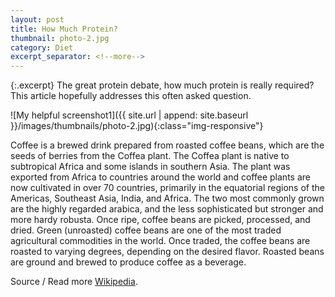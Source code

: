 ```yaml
---
layout: post
title: How Much Protein?
thumbnail: photo-2.jpg
category: Diet
excerpt_separator: <!--more-->
---
```



{:.excerpt}
The great protein debate, how much protein is really required? This article hopefully addresses this often asked question.

<!--more-->

![My helpful screenshot1]({{ site.url | append: site.baseurl }}/images/thumbnails/photo-2.jpg){:class="img-responsive"}

Coffee is a brewed drink prepared from roasted coffee beans, which are the seeds of berries from the Coffea plant. The Coffea plant is native to subtropical Africa and some islands in southern Asia. The plant was exported from Africa to countries around the world and coffee plants are now cultivated in over 70 countries, primarily in the equatorial regions of the Americas, Southeast Asia, India, and Africa. The two most commonly grown are the highly regarded arabica, and the less sophisticated but stronger and more hardy robusta. Once ripe, coffee beans are picked, processed, and dried. Green (unroasted) coffee beans are one of the most traded agricultural commodities in the world. Once traded, the coffee beans are roasted to varying degrees, depending on the desired flavor. Roasted beans are ground and brewed to produce coffee as a beverage.

Source / Read more [Wikipedia](https://en.wikipedia.org/wiki/Coffee).
